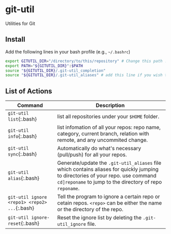 # git-util
Utilities for Git

## Install
Add the following lines in your bash profile (e.g., `~/.bashrc`)
```bash
export GITUTIL_DIR="/directory/to/this/repository" # Change this path !
export PATH="${GITUTIL_DIR}":$PATH
source "${GITUTIL_DIR}/.git-util_completion"
source "${GITUTIL_DIR}/.git-util_aliases" # add this line if you wish to use autogenerated aliases for jumping to the directory of one.
```

## List of Actions
| Command | Description |
| --- | ------ |
| `git-util list`{:.bash} | list all repositories under your `$HOME` folder. |
| `git-util info`{:.bash} | list infomation of all your repos: repo name, category, current branch, relation with remote, and any uncommited change.  |
| `git-util sync`{:.bash} | Automatically do what's necessary (pull/push) for all your repos. |
| `git-util alias`{:.bash} | Generate/update the `.git-util_aliases` file which contains aliases for quickly jumping to directories of your repo. use command `cd]reponame` to jump to the directory of repo `reponame`.  |
| `git-util ignore <repo1> <repo2> ...`{:.bash} | Tell the program to ignore a certain repo or cetain repos. `<repo>` can be either the name or the directory of the repo. |
| `git-util ignore-reset`{:.bash} | Reset the ignore list by deleting the `.git-util_ignore` file. |

